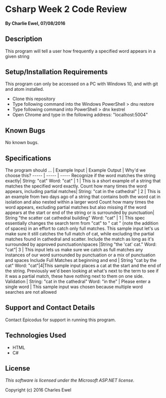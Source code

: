 # Csharp Week 2 Code Review

#### By Charlie Ewel, 07/08/2016

## Description

This program will tell a user how frequently a specified word appears in a given string

## Setup/Installation Requirements

This program can only be accessed on a PC with Windows 10, and with git and atom installed.

* Clone this repository
* Type following command into the Windows PowerShell > dnu restore
* Type following command into PowerShell > dnx kestrel
* Open Chrome and type in the following address: "localhost:5004"

## Known Bugs

No known bugs.

## Specifications

The program should ... | Example Input | Example Output | Why'd we choose this?
----- | ----- | -----
Recognize if the word matches the string exactly| String: "cat" Word: "cat" | 1 | This is a short example of a string that matches the specified word exactly.
Count how many times the word appears, including partial matches| String: "cat in the cathedral" | 2 | This is an example from two days ago of a string that contains both the word cat in isolation and also nested within a larger word
Count how many times the word appears, excluding partial matches but also missing if the word appears at the start or end of the string or is surrounded by punctuation| String "the scatter cat cathedral building" Word: "cat" | 1 | This spec essentially changes the search term from "cat" to " cat " (note the addition of spaces) in an effort to catch only full matches. This sample input let's us make sure it still catches the full match of cat, while excluding the partial matches found in cathedral and scatter.
Include the match as long as it's surrounded by approved punctuation/spaces |String "the 'cat' cat." Word: "cat"| 3 | This input lets us make sure we catch as full matches any instances of our word surrounded by punctuation or a mix of punctuation and spaces
Include Full Matches at beginning and end | String "cat by the cat" Word: "cat"|4|This sample input places a cat at the start and the end of the string. Previously we'd been looking at what's next to the term to see if it was a partial match, these have nothing next to them on one side.
Validation | String: "cat in the cathedral" Word: "in the" | Please enter a single word | This sample input was chosen because multiple word searches are not allowed

## Support and Contact Details

Contact Epicodus for support in running this program.

## Technologies Used

* HTML
* C#

## License

*This software is licensed under the Microsoft ASP.NET license.*

Copyright (c) 2016 Charles Ewel
